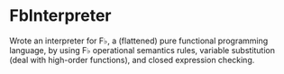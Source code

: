 # FbInterpreter
Wrote an interpreter for F♭, a (flattened) pure functional programming language, by using F♭ operational semantics rules, variable substitution (deal with high-order functions), and closed expression checking. 
